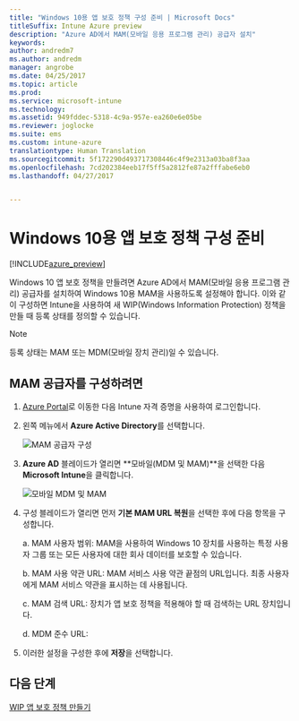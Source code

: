 ```yaml
---
title: "Windows 10용 앱 보호 정책 구성 준비 | Microsoft Docs"
titleSuffix: Intune Azure preview
description: "Azure AD에서 MAM(모바일 응용 프로그램 관리) 공급자 설치"
keywords: 
author: andredm7
ms.author: andredm
manager: angrobe
ms.date: 04/25/2017
ms.topic: article
ms.prod: 
ms.service: microsoft-intune
ms.technology: 
ms.assetid: 949fddec-5318-4c9a-957e-ea260e6e05be
ms.reviewer: joglocke
ms.suite: ems
ms.custom: intune-azure
translationtype: Human Translation
ms.sourcegitcommit: 5f172290d493717308446c4f9e2313a03ba8f3aa
ms.openlocfilehash: 7cd202384eeb17f5ff5a2812fe87a2fffabe6eb0
ms.lasthandoff: 04/27/2017


---
```


# <a name="get-ready-to-configure-app-protection-policies-for-windows-10"></a>Windows 10용 앱 보호 정책 구성 준비

[!INCLUDE[azure_preview](../includes/azure_preview.md)]

Windows 10 앱 보호 정책을 만들려면 Azure AD에서 MAM(모바일 응용 프로그램 관리) 공급자를 설치하여 Windows 10용 MAM을 사용하도록 설정해야 합니다. 이와 같이 구성하면 Intune을 사용하여 새 WIP(Windows Information Protection) 정책을 만들 때 등록 상태를 정의할 수 있습니다.

> [!NOTE]
> 등록 상태는 MAM 또는 MDM(모바일 장치 관리)일 수 있습니다.

## <a name="to-configure-the-mam-provider"></a>MAM 공급자를 구성하려면

1.  [Azure Portal](https://portal.azure.com/)로 이동한 다음 Intune 자격 증명을 사용하여 로그인합니다.

2.  왼쪽 메뉴에서 **Azure Active Directory**를 선택합니다.

    ![MAM 공급자 구성](../media/AppManagement/mam-provider-sc-1.png)

3.  **Azure AD** 블레이드가 열리면 **모바일(MDM 및 MAM)**을 선택한 다음 **Microsoft Intune**을 클릭합니다.

    ![모바일 MDM 및 MAM](../media/AppManagement/mam-provider-sc-1.png)

4.  구성 블레이드가 열리면 먼저 **기본 MAM URL 복원**을 선택한 후에 다음 항목을 구성합니다.

    a.  MAM 사용자 범위: MAM을 사용하여 Windows 10 장치를 사용하는 특정 사용자 그룹 또는 모든 사용자에 대한 회사 데이터를 보호할 수 있습니다.

    b.  MAM 사용 약관 URL: MAM 서비스 사용 약관 끝점의 URL입니다. 최종 사용자에게 MAM 서비스 약관을 표시하는 데 사용됩니다.

    c.  MAM 검색 URL: 장치가 앱 보호 정책을 적용해야 할 때 검색하는 URL 장치입니다.

    d.  MDM 준수 URL:

5.  이러한 설정을 구성한 후에 **저장**을 선택합니다.

## <a name="next-steps"></a>다음 단계

[WIP 앱 보호 정책 만들기](https://docs.microsoft.com/intune-azure/manage-apps/create-windows-information-protection-policy-with-intune)

